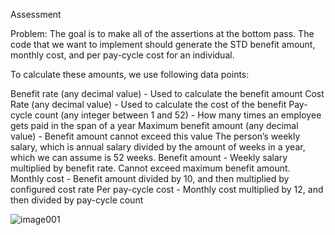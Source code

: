 Assessment

Problem: The goal is to make all of the assertions at the bottom pass. The code that we want to implement should generate the STD benefit amount, monthly cost, and per pay-cycle cost for an individual.

To calculate these amounts, we use following data points:

Benefit rate (any decimal value) - Used to calculate the benefit amount
Cost Rate (any decimal value) - Used to calculate the cost of the benefit
Pay-cycle count (any integer between 1 and 52) - How many times an employee gets paid in the span of a year
Maximum benefit amount (any decimal value) - Benefit amount cannot exceed this value
The person’s weekly salary, which is annual salary divided by the amount of weeks in a year, which we can assume is 52 weeks.
Benefit amount - Weekly salary multiplied by benefit rate. Cannot exceed maximum benefit amount.
Monthly cost - Benefit amount divided by 10, and then multiplied by configured cost rate
Per pay-cycle cost - Monthly cost multiplied by 12, and then divided by pay-cycle count

![image001](https://github.com/arian2528/cno-financial-code-challenge/assets/13653364/0be01720-6985-49b5-bbe4-f6030d4962fd)
